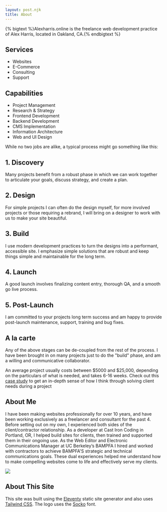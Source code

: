 ```yaml
---
layout: post.njk
title: About
---
```


{% bigtext %}Alexharris.online is the freelance web development practice of Alex Harris, located in Oakland, CA.{% endbigtext %}

<div class="flex flex-col sm:flex-row gap-4 mb-6">
    <div class="w-full md:w-1/2">
        <h2 class="text-xl uppercase font-bold star">Services</h2>
        <ul class="text-2xl md:text-3xl list-disc pl-8">
            <li class="leading-snug my-0">Websites</li>
            <li class="leading-snug my-0">E-Commerce</li>
            <li class="leading-snug my-0">Consulting</li>
            <li class="leading-snug my-0">Support</li>
        </ul>            
    </div>
    <div class="w-full md:w-1/2">
        <h2 class="text-xl uppercase font-bold star">Capabilities</h2>
        <ul class="text-2xl md:text-3xl list-disc pl-8">
            <li class="leading-snug my-0">Project Management</li>
            <li class="leading-snug my-0">Research &amp; Strategy</li>
            <li class="leading-snug my-0">Frontend Development</li>
            <li class="leading-snug my-0">Backend Development</li>
            <li class="leading-snug my-0">CMS Implementation</li>
            <li class="leading-snug my-0">Information Architecture</li>
            <li class="leading-snug my-0">Web and UI Design</li>       
        </ul>            
    </div>
</div>

While no two jobs are alike, a typical process might go something like this:

<div class="full-width grid grid-cols-1 md:grid-cols-2 lg:grid-cols-3 gap-4 mx-auto my-16">
    <div class="card border border-blue-800 dark:border-white p-6 rounded-xl prose dark:prose-dark bg-yellow-100 dark:bg-yellow-800">
        <h2 class="mb-2">1. Discovery</h2>
        <p>Many projects benefit from a robust phase in which we can work together to articulate your goals, discuss strategy, and create a plan.</p>
    </div>
    <div class="card border border-blue-800 dark:border-white p-6 rounded-xl prose dark:prose-dark bg-yellow-100 dark:bg-yellow-800">
        <h2 class="mb-2">2. Design</h2>
        <p>For simple projects I can often do the design myself, for more involved projects or those requiring a rebrand, I will bring on a designer to work with us to make your site beautiful.</p>
    </div>
    <div class="card border border-blue-800 dark:border-white p-6 rounded-xl prose dark:prose-dark bg-yellow-100 dark:bg-yellow-800">
        <h2 class="mb-2">3. Build</h2>
        <p>I use modern development practices to turn the designs into a performant, accessible site. I emphasize simple solutions that are robust and keep things simple and maintainable for the long term.</p>
    </div>
    <div class="card border border-blue-800 dark:border-white p-6 rounded-xl prose dark:prose-dark bg-yellow-100 dark:bg-yellow-800">
        <h2 class="mb-2">4. Launch</h2>
        <p>A good launch involves finalizing content entry, thorough QA, and a smooth go live process.</p>
    </div>
    <div class="card border border-blue-800 dark:border-white p-6 rounded-xl prose dark:prose-dark bg-yellow-100 dark:bg-yellow-800">
        <h2 class="mb-2">5. Post-Launch</h2>
        <p>I am committed to your projects long term success and am happy to provide post-launch maintenance, support, training and bug fixes.</p>
    </div>    
    <div class="card border border-blue-800 dark:border-white p-6 rounded-xl prose dark:prose-dark bg-yellow-100 dark:bg-yellow-800">
        <h2 class="mb-2">A la carte</h2>
        <p>Any of the above stages can be de-coupled from the rest of the process. I have been brought in on many projects just to do the "build" phase, and am a willing and communicative collaborator.</p>
    </div>                         
</div>

An average project usually costs between $5000 and $25,000, depending on the particulars of what is needed, and takes 6-16 weeks. Check out this [case study](/blog/cckw) to get an in-depth sense of how I think through solving client needs during a project




<!-- ## Select Clients -->
<!-- 
<ul class="text-2xl md:text-3xl list-disc pl-8 my-0">
    <li class="leading-snug my-0">BAMPFA</li>
    <li class="leading-snug my-0">Berkeley Water Center</li>
    <li class="leading-snug my-0">Lightsource</li>
    <li class="leading-snug my-0">500 Capp Street</li>
    <li class="leading-snug my-0">Canal Projects</li>
    <li class="leading-snug my-0">Ringo Studio</li>
    <li class="leading-snug my-0">Kessenick Gamma</li>
    <li class="leading-snug my-0">Picoyune</li>
    <li class="leading-snug my-0">Other Brother Beer</li>
    <li class="leading-snug my-0">Draw Together</li>
    <li class="leading-snug my-0">Asian Art Museum</li>
</ul> -->


<h2>About Me</h2>
<div class="flex flex-col-reverse md:flex-row-reverse md:gap-10 mt-2">
    <div class="w-full md:w-2/3">
        <p class="mt-0">I have been making websites professionally for over 10 years, and have been working exclusively as a freelancer and consultant for the past 4. Before setting out on my own, I experienced both sides of the client/contractor relationship. As a developer at Cast Iron Coding in Portland, OR, I helped build sites for clients, then trained and supported them in their ongoing use. As the Web Editor and Electronic Communications Manager at UC Berkeley’s BAMPFA I hired and worked with contractors to achieve BAMPFA'S strategic and technical communications goals. These dual experiences helped me understand how to make compelling websites come to life and effectively serve my clients.</p>
    </div>
    <div class="w-full md:w-1/3">
        <img class="w-full mt-0" src="/assets/images/ah.jpg" />
    </div>
</div>

## About This Site

This site was built using the <a href="https://www.11ty.dev/">Eleventy</a> static site generator and also uses <a href="tailwindcss.com/">Tailwind CSS</a>. The logo uses the <a href="https://store.overlaptype.com/fonts/socko">Socko</a> font.
